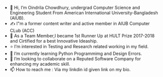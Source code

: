 - 👋 Hi, I’m Oindrila Chowdhury, undergrad Computer Science and Engineering Student From American International University-Bangladesh (AIUB).
- ✍️ I"m a former content writer and active member in AIUB Computer CLub (ACC)
- 🥇 As a Team Member,I became 1st Runner Up at HULT Prize 2017-2018 and Cirtified for a best Innovative Ideaship.
- ⭐️ I’m interested in Testing and Research related working in my field.
- 🌱 I’m currently learning Python Programmimg and Design Errors.
- 🤝 I’m looking to collaborate on a Reputed Software Company for enhancing my academic skill.
- 📫 How to reach me : Via my linkdin id given link on my bio.
<!---
OindrilaChowdhury/OindrilaChowdhury is a ✨ special ✨ repository because its `README.md` (this file) appears on your GitHub profile.
You can click the Preview link to take a look at your changes.
--->
